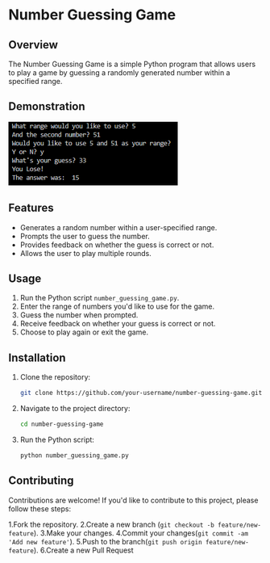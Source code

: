 # Number Guessing Game

## Overview

The Number Guessing Game is a simple Python program that allows users to play a game by guessing a randomly generated number within a specified range.

## Demonstration

![Image](/pictures/Screenshot%202024-04-23%20223806.png)

## Features

- Generates a random number within a user-specified range.
- Prompts the user to guess the number.
- Provides feedback on whether the guess is correct or not.
- Allows the user to play multiple rounds.

## Usage

1. Run the Python script `number_guessing_game.py`.
2. Enter the range of numbers you'd like to use for the game.
3. Guess the number when prompted.
4. Receive feedback on whether your guess is correct or not.
5. Choose to play again or exit the game.

## Installation

1. Clone the repository:

   ```bash
   git clone https://github.com/your-username/number-guessing-game.git

   ```

2. Navigate to the project directory:

   ```bash
   cd number-guessing-game

   ```

3. Run the Python script:

   ```bash
   python number_guessing_game.py

   ```

## Contributing

Contributions are welcome! If you'd like to contribute to this project, please follow these steps:

1.Fork the repository.
2.Create a new branch (`git checkout -b feature/new-feature`).
3.Make your changes.
4.Commit your changes(`git commit -am 'Add new feature'`).
5.Push to the branch(`git push origin feature/new-feature`).
6.Create a new Pull Request
